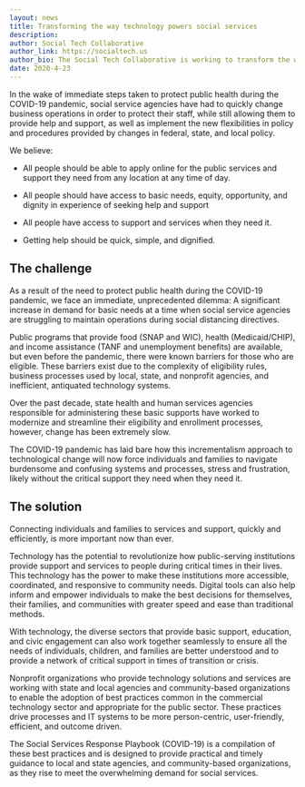 ```yaml
---
layout: news
title: Transforming the way technology powers social services
description: 
author: Social Tech Collaborative
author_link: https://socialtech.us
author_bio: The Social Tech Collaborative is working to transform the way technology powers social services. <a href="/about">Learn more.</a>
date: 2020-4-23
---
```


In the wake of immediate steps taken to protect public health during the COVID-19 pandemic, social service agencies have had to quickly change business operations in order to protect their staff, while still allowing them to provide help and support, as well as implement the new flexibilities in policy and procedures provided by changes in federal, state, and local policy.

We believe:

* All people should be able to apply online for the public services and support they need from any location at any time of day.

* All people should have access to basic needs, equity, opportunity, and dignity in experience of seeking help and support

* All people have access to support and services when they need it.

* Getting help should be quick, simple, and dignified.

## The challenge

As a result of the need to protect public health during the COVID-19 pandemic, we face an immediate, unprecedented dilemma: A significant increase in demand for basic needs at a time when social service agencies are struggling to maintain operations during social distancing directives.

Public programs that provide food (SNAP and WIC), health (Medicaid/CHIP), and income assistance (TANF and unemployment benefits) are available, but even before the pandemic, there were known barriers for those who are eligible. These barriers exist due to the complexity of eligibility rules, business processes used by local, state, and nonprofit agencies, and inefficient, antiquated technology systems.

Over the past decade, state health and human services agencies responsible for administering these basic supports have worked to modernize and streamline their eligibility and enrollment processes, however, change has been extremely slow.

The COVID-19 pandemic has laid bare how this incrementalism approach to technological change will now force individuals and families to navigate burdensome and confusing systems and processes, stress and frustration, likely without the critical support they need when they need it.

## The solution

Connecting individuals and families to services and support, quickly and efficiently, is more important now than ever.

Technology has the potential to revolutionize how public-serving institutions provide support and services to people during critical times in their lives. This technology has the power to make these institutions more accessible, coordinated, and responsive to community needs. Digital tools can also help inform and empower individuals to make the best decisions for themselves, their families, and communities with greater speed and ease than traditional methods.

With technology, the diverse sectors that provide basic support, education, and civic engagement can also work together seamlessly to ensure all the needs of individuals, children, and families are better understood and to provide a network of critical support in times of transition or crisis.

Nonprofit organizations who provide technology solutions and services are working with state and local agencies and community-based organizations to enable the adoption of best practices common in the commercial technology sector and appropriate for the public sector. These practices drive processes and IT systems to be more person-centric, user-friendly, efficient, and outcome driven.

The Social Services Response Playbook (COVID-19) is a compilation of these best practices and is designed to provide practical and timely guidance to local and state agencies, and community-based organizations, as they rise to meet the overwhelming demand for social services.